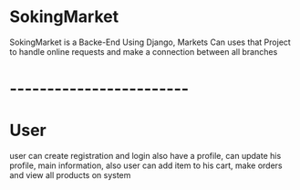 # SokingMarket
SokingMarket is a Backe-End Using Django, Markets Can uses that Project to handle online requests and make a connection between all branches

# ------------------------

# User
user can create registration and login also have a profile, can update his profile, main information,
also user can add item to his cart, make orders and view all products on system
